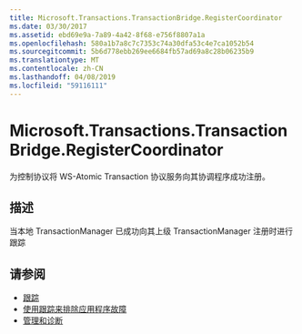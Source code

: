 ```yaml
---
title: Microsoft.Transactions.TransactionBridge.RegisterCoordinator
ms.date: 03/30/2017
ms.assetid: ebd69e9a-7a89-4a42-8f68-e756f8807a1a
ms.openlocfilehash: 580a1b7a8c7c7353c74a30dfa53c4e7ca1052b54
ms.sourcegitcommit: 5b6d778ebb269ee6684fb57ad69a8c28b06235b9
ms.translationtype: MT
ms.contentlocale: zh-CN
ms.lasthandoff: 04/08/2019
ms.locfileid: "59116111"
---
```

# <a name="microsofttransactionstransactionbridgeregistercoordinator"></a>Microsoft.Transactions.TransactionBridge.RegisterCoordinator
为控制协议将 WS-Atomic Transaction 协议服务向其协调程序成功注册。  
  
## <a name="description"></a>描述  
 当本地 TransactionManager 已成功向其上级 TransactionManager 注册时进行跟踪  
  
## <a name="see-also"></a>请参阅

- [跟踪](../../../../../docs/framework/wcf/diagnostics/tracing/index.md)
- [使用跟踪来排除应用程序故障](../../../../../docs/framework/wcf/diagnostics/tracing/using-tracing-to-troubleshoot-your-application.md)
- [管理和诊断](../../../../../docs/framework/wcf/diagnostics/index.md)
